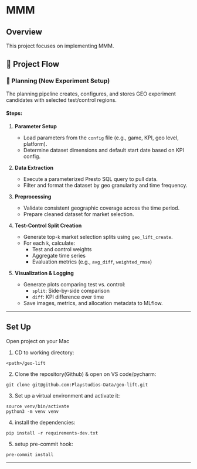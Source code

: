 # MMM

## Overview
This project focuses on implementing MMM.

## 🧪 Project Flow

### 🔧 Planning (New Experiment Setup)

The planning pipeline creates, configures, and stores GEO experiment candidates with selected test/control regions.

#### Steps:
1. **Parameter Setup**
   - Load parameters from the `config` file (e.g., game, KPI, geo level, platform).
   - Determine dataset dimensions and default start date based on KPI config.

2. **Data Extraction**
   - Execute a parameterized Presto SQL query to pull data.
   - Filter and format the dataset by geo granularity and time frequency.

3. **Preprocessing**
   - Validate consistent geographic coverage across the time period.
   - Prepare cleaned dataset for market selection.

4. **Test-Control Split Creation**
   - Generate top-`k` market selection splits using `geo_lift_create`.
   - For each `k`, calculate:
     - Test and control weights
     - Aggregate time series
     - Evaluation metrics (e.g., `avg_diff`, `weighted_rmse`)

5. **Visualization & Logging**
   - Generate plots comparing test vs. control:
     - `split`: Side-by-side comparison
     - `diff`: KPI difference over time
   - Save images, metrics, and allocation metadata to MLflow.

---

## Set Up
Open project on your Mac
1. CD to working directory:
```
<path>/geo-lift
```

2. Clone the repository(Github) & open on VS code/pycharm:
  ```
  git clone git@github.com:Playstudios-Data/geo-lift.git
  ```
3. Set up a virtual environment and activate it:
  ```
  source venv/bin/activate
  python3 -m venv venv
  ```
4. install the dependencies:
  ```
  pip install -r requirements-dev.txt
  ```
 
5. setup pre-commit hook:
  ```
  pre-commit install
 ```

---
